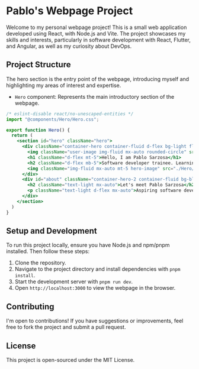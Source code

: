 
# Pablo's Webpage Project

Welcome to my personal webpage project! This is a small web application developed using React, with Node.js and Vite. The project showcases my skills and interests, particularly in software development with React, Flutter, and Angular, as well as my curiosity about DevOps.

## Project Structure

The hero section is the entry point of the webpage, introducing myself and highlighting my areas of interest and expertise.

- `Hero` component: Represents the main introductory section of the webpage.

```jsx
/* eslint-disable react/no-unescaped-entities */
import "@components/Hero/Hero.css";

export function Hero() {
  return (
    <section id="hero" className="hero">
      <div className="container-hero container-fluid d-flex bg-light flex-column justify-content-center">
        <img className="user-image img-fluid mx-auto rounded-circle" src="./Hero/me.JPG" alt="Pablo Sarzosa">
        <h1 className="d-flex mt-5">Hello, I am Pablo Sarzosa</h1>
        <h2 className="d-flex mb-5">Software developer trainee. Learning React, Flutter, and Angular. DevOps and IT interested.</h2>
        <img className="img-fluid mx-auto mt-5 hero-image" src="./Hero/hero-me.png" alt="Hero Image">
      </div>
      <div id="about" className="container-hero-2 container-fluid bg-black d-flex flex-column justify-content-center">
        <h2 className="text-light mx-auto">Let's meet Pablo Sarzosa</h2>
        <p className="text-light d-flex mx-auto">Aspiring software developer focused on Node.JS, React, Flutter, and Angular. Interested in DevOps and seeking a position to deploy my knowledge and refine my practical skills. Motivated by the continuous learning of emerging technologies and innovative tools.</p>
      </div>
    </section>
  )
}
```

## Setup and Development

To run this project locally, ensure you have Node.js and npm/pnpm installed. Then follow these steps:

1. Clone the repository.
2. Navigate to the project directory and install dependencies with `pnpm install`.
3. Start the development server with `pnpm run dev`.
4. Open `http://localhost:3000` to view the webpage in the browser.

## Contributing

I'm open to contributions! If you have suggestions or improvements, feel free to fork the project and submit a pull request.

## License

This project is open-sourced under the MIT License.
